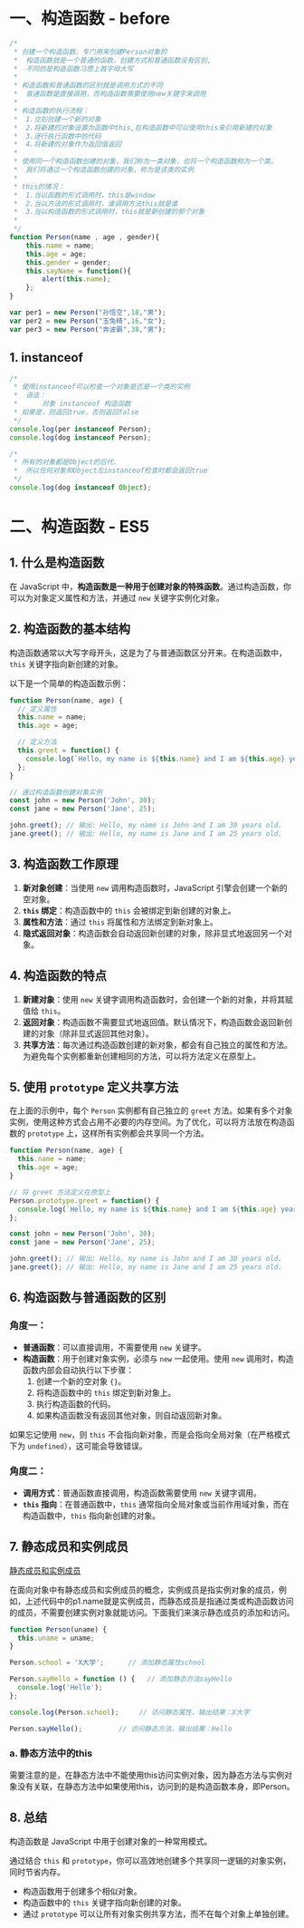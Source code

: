 # 一、构造函数 - before

```js
/*
 * 创建一个构造函数，专门用来创建Person对象的
 * 	构造函数就是一个普通的函数，创建方式和普通函数没有区别,
 * 	不同的是构造函数习惯上首字母大写
 * 
 * 构造函数和普通函数的区别就是调用方式的不同
 * 	普通函数是直接调用，而构造函数需要使用new关键字来调用
 * 
 * 构造函数的执行流程：
 * 	1.立刻创建一个新的对象
 * 	2.将新建的对象设置为函数中this,在构造函数中可以使用this来引用新建的对象
 * 	3.逐行执行函数中的代码
 * 	4.将新建的对象作为返回值返回
 * 
 * 使用同一个构造函数创建的对象，我们称为一类对象，也将一个构造函数称为一个类。
 * 	我们将通过一个构造函数创建的对象，称为是该类的实例
 * 
 * this的情况：
 * 	1.当以函数的形式调用时，this是window
 * 	2.当以方法的形式调用时，谁调用方法this就是谁
 * 	3.当以构造函数的形式调用时，this就是新创建的那个对象
 * 
 */
function Person(name , age , gender){
    this.name = name;
    this.age = age;
    this.gender = gender;
    this.sayName = function(){
      	alert(this.name);
    };
}

var per1 = new Person("孙悟空",18,"男");
var per2 = new Person("玉兔精",16,"女");
var per3 = new Person("奔波霸",38,"男");
```



## 1. instanceof

```js
/*
 * 使用instanceof可以检查一个对象是否是一个类的实例
 * 	语法：
 * 		对象 instanceof 构造函数
 * 如果是，则返回true，否则返回false
 */
console.log(per instanceof Person);
console.log(dog instanceof Person);

/*
 * 所有的对象都是Object的后代，
 * 	所以任何对象和Object左instanceof检查时都会返回true
 */
console.log(dog instanceof Object);
```



# 二、构造函数 - ES5

## 1. 什么是构造函数

在 JavaScript 中，**构造函数是一种用于创建对象的特殊函数**。通过构造函数，你可以为对象定义属性和方法，并通过 `new` 关键字实例化对象。

## 2. 构造函数的基本结构
构造函数通常以大写字母开头，这是为了与普通函数区分开来。在构造函数中，`this` 关键字指向新创建的对象。

以下是一个简单的构造函数示例：

```javascript
function Person(name, age) {
  // 定义属性
  this.name = name;
  this.age = age;

  // 定义方法
  this.greet = function() {
    console.log(`Hello, my name is ${this.name} and I am ${this.age} years old.`);
  };
}

// 通过构造函数创建对象实例
const john = new Person('John', 30);
const jane = new Person('Jane', 25);

john.greet(); // 输出: Hello, my name is John and I am 30 years old.
jane.greet(); // 输出: Hello, my name is Jane and I am 25 years old.
```

## 3. 构造函数工作原理

1. **新对象创建**：当使用 `new` 调用构造函数时，JavaScript 引擎会创建一个新的空对象。
2. **`this` 绑定**：构造函数中的 `this` 会被绑定到新创建的对象上。
3. **属性和方法**：通过 `this` 将属性和方法绑定到新对象上。
4. **隐式返回对象**：构造函数会自动返回新创建的对象，除非显式地返回另一个对象。

## 4. 构造函数的特点

1. **新建对象**：使用 `new` 关键字调用构造函数时，会创建一个新的对象，并将其赋值给 `this`。
2. **返回对象**：构造函数不需要显式地返回值。默认情况下，构造函数会返回新创建的对象（除非显式返回其他对象）。
3. **共享方法**：每次通过构造函数创建的新对象，都会有自己独立的属性和方法。为避免每个实例都重新创建相同的方法，可以将方法定义在原型上。

## 5. 使用 `prototype` 定义共享方法
在上面的示例中，每个 `Person` 实例都有自己独立的 `greet` 方法。如果有多个对象实例，使用这种方式会占用不必要的内存空间。为了优化，可以将方法放在构造函数的 `prototype` 上，这样所有实例都会共享同一个方法。

```javascript
function Person(name, age) {
  this.name = name;
  this.age = age;
}

// 将 greet 方法定义在原型上
Person.prototype.greet = function() {
  console.log(`Hello, my name is ${this.name} and I am ${this.age} years old.`);
};

const john = new Person('John', 30);
const jane = new Person('Jane', 25);

john.greet(); // 输出: Hello, my name is John and I am 30 years old.
jane.greet(); // 输出: Hello, my name is Jane and I am 25 years old.
```

## 6. 构造函数与普通函数的区别

### 角度一：

- **普通函数**：可以直接调用，不需要使用 `new` 关键字。
- **构造函数**：用于创建对象实例，必须与 `new` 一起使用。使用 `new` 调用时，构造函数内部会自动执行以下步骤：
  1. 创建一个新的空对象 `{}`。
  2. 将构造函数中的 `this` 绑定到新对象上。
  3. 执行构造函数的代码。
  4. 如果构造函数没有返回其他对象，则自动返回新对象。

如果忘记使用 `new`，则 `this` 不会指向新对象，而是会指向全局对象（在严格模式下为 `undefined`），这可能会导致错误。

### 角度二：

- **调用方式**：普通函数直接调用，构造函数需要使用 `new` 关键字调用。
- **`this` 指向**：在普通函数中，`this` 通常指向全局对象或当前作用域对象，而在构造函数中，`this` 指向新创建的对象。



## 7. 静态成员和实例成员

[静态成员和实例成员](https://book.itheima.net/course/1258676978588860418/1277481554465005570/1277497920576299012)

在面向对象中有静态成员和实例成员的概念，实例成员是指实例对象的成员，例如，上述代码中的p1.name就是实例成员，而静态成员是指通过类或构造函数访问的成员，不需要创建实例对象就能访问。下面我们来演示静态成员的添加和访问。

```js
function Person(uname) {
  this.uname = uname;
}

Person.school = 'X大学';      // 添加静态属性school

Person.sayHello = function () {   // 添加静态方法sayHello
  console.log('Hello');
};

console.log(Person.school);     // 访问静态属性，输出结果：X大学

Person.sayHello();         // 访问静态方法，输出结果：Hello
```

### a. 静态方法中的this

需要注意的是，在静态方法中不能使用this访问实例对象，因为静态方法与实例对象没有关联，在静态方法中如果使用this，访问到的是构造函数本身，即Person。



## 8. 总结

构造函数是 JavaScript 中用于创建对象的一种常用模式。

通过结合 `this` 和 `prototype`，你可以高效地创建多个共享同一逻辑的对象实例，同时节省内存。

- 构造函数用于创建多个相似对象。
- 构造函数中的 `this` 关键字指向新创建的对象。
- 通过 `prototype` 可以让所有对象实例共享方法，而不在每个对象上单独创建。

